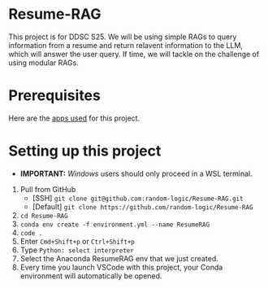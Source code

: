 # Resume-RAG
This project is for DDSC S25. We will be using simple RAGs to query information from a resume and return relavent information to the LLM, which will answer the user query. If time, we will tackle on the challenge of using modular RAGs.

# Prerequisites
Here are the [apps used](/PrerequisiteApps/README.md) for this project.

# Setting up this project
* **IMPORTANT:** *Windows* users should only proceed in a WSL terminal.
1. Pull from GitHub
    * [SSH] `git clone git@github.com:random-logic/Resume-RAG.git`
    * [Default] `git clone https://github.com/random-logic/Resume-RAG`
2. `cd Resume-RAG`
3. `conda env create -f environment.yml --name ResumeRAG`
4. `code .`
5. Enter `Cmd+Shift+p` or `Ctrl+Shift+p`
6. Type `Python: select interpreter`
7. Select the Anaconda ResumeRAG env that we just created.
8. Every time you launch VSCode with this project, your Conda environment will automatically be opened.
